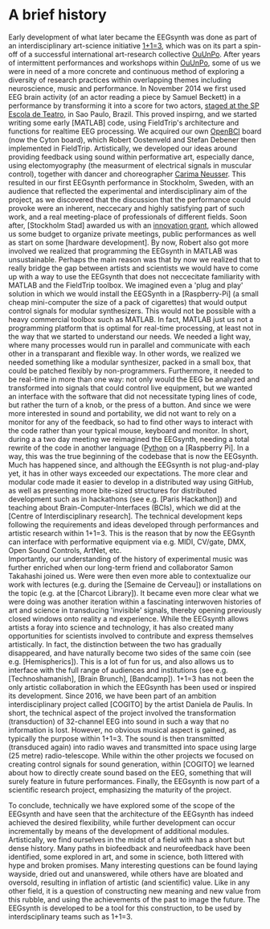 # A brief history

Early development of what later became the EEGsynth was done as part of an interdisciplinary art-science 
initiative [1+1=3](http://oneplusoneisthree.org/), which was on its part a spin-off of a successful international art-research collective
[OuUnPo](http://www.ouunpo.org/). After years of intermittent performances and workshops within 
[OuUnPo](http://www.ouunpo.org/), some of us we were in need of a more concrete and continuous method of exploring a diversity of 
research practices within overlapping themes including neuroscience, music and performance. In November 2014 we first 
used EEG brain activity (of an actor reading a piece by Samuel Beckett) in a performance by transforming it into a score 
for two actors, [staged at the SP Escola de Teatro](http://www.eegsynth.org/?p=51), in Sao Paulo, Brazil.
This proved inspirng, and we started writing some early [MATLAB] code, using FieldTrip's architecture and functions for realtime EEG processing. 
We acquired our own [OpenBCI](https://openbci.com/) board (now the Cyton board), which Robert Oostenveld and Stefan Debener 
then implemented in FieldTrip. Artistically, we developed our ideas around providing feedback using sound within 
performative art, especially dance, using electomyography (the measurment of electrical 
signals in muscular control), together with dancer and choreographer [Carima Neusser](http://www.carimaneusser.com/).
This resulted in our first EEGsynth performance in Stockholm, Sweden, with an audience that reflected the 
experimental and interdisciplinary aim of the project, as we discovered that the discussion that the performance could provoke were an inherent, neccecary
and highly satisfying part of such work, and a real meeting-place of professionals of different fields.
Soon after, [Stockholm Stad] awarded us with an [innovation grant](http://www.innovativkultur.se/sv/projektsida/), 
which allowed us some budget to organize private meetings,
public performances as well as start on some [hardware development]. By now, Robert also got more involved we realized that 
programming the EEGsynth in MATLAB was unsustainable. Perhaps the main reason was that by now we realized that to really
bridge the gap between artists and scientists we would have to come up with a way to use the EEGsynth that does not 
neccecitate familiarity with MATLAB and the FieldTrip toolbox. We imagined even a 'plug and play' solution in which we
would install the EEGSynth in a [Raspberry-Pi] (a small cheap mini-computer the size of a pack of cigarettes) that would 
output control signals for modular synthesizers. This would not be possible with a heavy commercial toolbox such as 
MATLAB. In fact, MATLAB just us not a programming platform that is optimal for real-time processing, at least not in the
way that we started to understand our needs. We needed a light way, where many processes would run in parallel and
communicate with each other in a transparant and flexible way. In other words, we realized we needed something like a 
modular synthesizer, packed in a small box, that could be patched flexibly by non-programmers. Furthermore, it needed 
to be real-time in more than one way: not only would the EEG be analyzed and transformed into signals that could control
live equipment, but we wanted an interface with the software that did not necessitate typing lines of code, but rather
the turn of a knob, or the press of a button. And since we were more interested in sound and portability, we did not 
want to rely on a monitor for any of the feedback, so had to find other ways to interact with the code rather than your
typical mouse, keyboard and monitor. In short, during a a two day meeting we reimagined the EEGsynth, 
needing a total rewrite of the code in another language ([Python](https://www.python.org/) on a [Raspberry Pi]. In a way, this was the true 
beginning of the codebase that is now the EEGsynth. Much has happened since, and although the
EEGsynth is not plug-and-play yet, it has in other ways exceeded our expectations. The more clear and modular code 
made it easier to develop in a distributed way using GitHub, as well as presenting more bite-sized structures for distributed 
development such as in hackathons (see e.g. [Paris Hackathon]) and teaching about Brain-Computer-Interfaces (BCIs), 
which we did at the [Centre of Interdisciplinary research]. The technical development 
keps following the requirements and ideas developed through performances and artistic research within 1+1=3. This is the
reason that by now the EEGsynth can interface with performative equipment via e.g. MIDI, CV/gate, DMX, Open Sound 
Controls, ArtNet, etc.  
Importantly, our understanding of the history of experimental music was further enriched when our long-term friend and 
collaborator Samon Takahashi joined us. Were were then even more able to contextualize our work with lectures (e.g. 
during the [Semaine de Cerveau]) or installations on the topic (e.g. at the [Charcot Library]). It became even more clear
what we were doing was another iteration within a fascinating interwoven histories of 
art and science in transducing 'invisible' signals, thereby opening previously closed windows onto reality a nd experience. 
While the EEGsynth allows artists a foray into science and technology, it has also created many opportunities for scientists 
involved to contribute and express themselves artistically. In fact, the distinction between the two has gradually disappeared, 
and have naturally become two sides of the same coin (see e.g. [Hemispherics]). This is a lot of fun for us, and also 
allows us to interface with the full range of audiences and institutions (see e.g. [Technoshamanish], [Brain Brunch], [Bandcamp]).
1+1=3 has not been the only artistic collaboration in which the EEGsynth has been used or inspired its development. 
Since 2016, we have been part of an ambition interdisciplinary project called [COGITO] by the artist Daniela de Paulis. 
In short, the technical aspect
of the project involved the transformation (transduction) of 32-channel EEG into sound in such a way that no information 
is lost. However, no obvious musical aspect is gained, as typically the purpose within 1+1=3. The sound is then transmitted (transduced again) into 
radio waves and transmitted into space using large (25 metre) radio-telescope. While within the other projects we focused 
on creating control signals for sound generation, within [COGITO] we learned about how to directly create sound based on the
EEG, something that will surely feature in future performances. Finally, the EEGsynth is now part of a scientific research project, 
emphasizing the maturity of the project. 

To conclude, technically we have explored some of the scope of the EEGsynth and have seen that the architecture of the EEGsynth has 
indeed achieved the desired flexibility, while further development can occur incrementally by means of the development 
of additional modules. Artistically, we find ourselves in the midst of a field with has a short but dense history.
Many paths in biofeedback and neurofeedback have been identified, some explored in art, and some in science, both littered with
hype and broken promises. Many interesting questions can be found laying wayside, dried out and unanswered, while others have are 
bloated and oversold, resulting in inflation of artistic (and scientific) value. Like in any other field, it is a
question of constructing new meaning and new value from this rubble, and using the achievements of the past to image the 
future. The EEGsynth is developed to be a tool for this construction, to be used by interdsciplinary teams such as 1+1=3.

